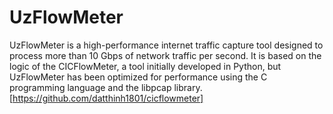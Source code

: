 # UzFlowMeter
UzFlowMeter is a high-performance internet traffic capture tool designed to process more than 10 Gbps of network traffic per second. It is based on the logic of the CICFlowMeter, a tool initially developed in Python, but UzFlowMeter has been optimized for performance using the C programming language and the libpcap library.
[https://github.com/datthinh1801/cicflowmeter]

